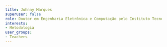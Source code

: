 ```yaml
---
title: Johnny Marques
superuser: false
role: Doutor em Engenharia Eletrônica e Computação pelo Instituto Tecnológico de Aeronáutica
interests:
- Metodologia
user_groups:
- Teachers
---
```

